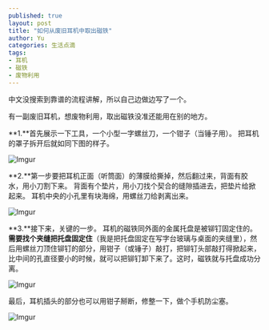 ```yaml
---
published: true
layout: post
title: "如何从废旧耳机中取出磁铁"
author: Yu
categories: 生活点滴
tags: 
- 耳机
- 磁铁
- 废物利用
---
```


中文没搜索到靠谱的流程讲解，所以自己边做边写了一个。

有一副废旧耳机，想废物利用，取出磁铁没准还能用在别的地方。

**1.**首先展示一下工具，一个小型一字螺丝刀，一个钳子（当锤子用）。
把耳机的罩子拆开后就如同下图的样子。

![Imgur](http://i.imgur.com/Sy0s6mn.png)

**2.**第一步要把耳机正面（听筒面）的薄膜给撕掉，然后翻过来，背面有胶水，用小刀割下来。
背面有个垫片，用小刀找个契合的缝隙插进去，把垫片给掀起来。
耳机中央的小孔里有块海绵，用螺丝刀给剥离出来。

![Imgur](http://i.imgur.com/jXW5HO1.png)

**3.**接下来，关键的一步。
耳机的磁铁同外面的金属托盘是被铆钉固定住的。
**需要找个夹缝把托盘固定住**（我是把托盘固定在写字台玻璃与桌面的夹缝里），然后用螺丝刀顶住铆钉的部分，用钳子（或锤子）敲打，把铆钉头部敲打得掀起来，比中间的孔直径要小的时候，就可以把铆钉卸下来了。这时，磁铁就与托盘成功分离。

![Imgur](http://i.imgur.com/GsymA76.png)

最后，耳机插头的部分也可以用钳子掰断，修整一下，做个手机防尘塞。

![Imgur](http://i.imgur.com/Bv3uqfe.png)
